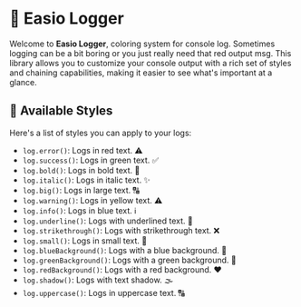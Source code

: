 # 🎨 Easio Logger

Welcome to **Easio Logger**, coloring system for console log. Sometimes logging can be a bit boring or you just really need that red output msg.
This library allows you to customize your console output with a rich set of styles and chaining capabilities, making it easier to see what's important at a glance.




## 🎨 Available Styles

Here's a list of styles you can apply to your logs:

- `log.error()`: Logs in red text. ⚠️
- `log.success()`: Logs in green text. ✅
- `log.bold()`: Logs in bold text. 💪
- `log.italic()`: Logs in italic text. ✨
- `log.big()`: Logs in large text. 🔠
- `log.warning()`: Logs in yellow text. ⚠️
- `log.info()`: Logs in blue text. ℹ️
- `log.underline()`: Logs with underlined text. 🔗
- `log.strikethrough()`: Logs with strikethrough text. ❌
- `log.small()`: Logs in small text. 🔡
- `log.blueBackground()`: Logs with a blue background. 💙
- `log.greenBackground()`: Logs with a green background. 💚
- `log.redBackground()`: Logs with a red background. ❤️
- `log.shadow()`: Logs with text shadow. 🌫️
- `log.uppercase()`: Logs in uppercase text. 🔠

